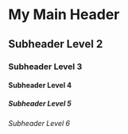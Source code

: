 # My Main Header
## Subheader Level 2
### Subheader Level 3
#### Subheader Level 4
##### Subheader Level 5
###### Subheader Level 6
